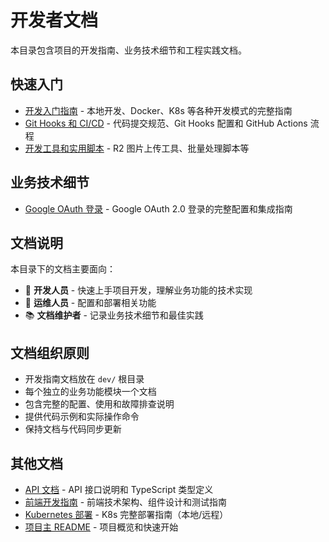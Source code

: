 # 开发者文档

本目录包含项目的开发指南、业务技术细节和工程实践文档。

## 快速入门

- [开发入门指南](getting-started.md) - 本地开发、Docker、K8s 等各种开发模式的完整指南
- [Git Hooks 和 CI/CD](git-hooks-and-ci.md) - 代码提交规范、Git Hooks 配置和 GitHub Actions 流程
- [开发工具和实用脚本](tools-and-utilities.md) - R2 图片上传工具、批量处理脚本等

## 业务技术细节

- [Google OAuth 登录](google-oauth-authentication.md) - Google OAuth 2.0 登录的完整配置和集成指南

## 文档说明

本目录下的文档主要面向：
- 🔧 **开发人员** - 快速上手项目开发，理解业务功能的技术实现
- 🚀 **运维人员** - 配置和部署相关功能
- 📚 **文档维护者** - 记录业务技术细节和最佳实践

## 文档组织原则

- 开发指南文档放在 `dev/` 根目录
- 每个独立的业务功能模块一个文档
- 包含完整的配置、使用和故障排查说明
- 提供代码示例和实际操作命令
- 保持文档与代码同步更新

## 其他文档

- [API 文档](../api/README.md) - API 接口说明和 TypeScript 类型定义
- [前端开发指南](../frontend/README.md) - 前端技术架构、组件设计和测试指南
- [Kubernetes 部署](../k8s/README.md) - K8s 完整部署指南（本地/远程）
- [项目主 README](../../README.md) - 项目概览和快速开始

